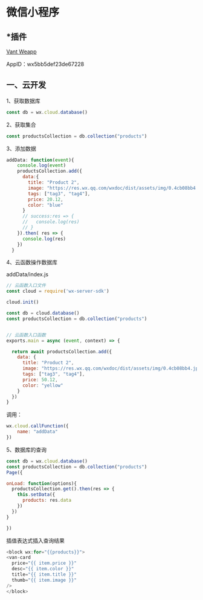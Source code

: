 # 微信小程序

## *插件

[Vant Weapp](https://youzan.github.io/vant-weapp/#/intro)

AppID：wx5bb5def23de67228

## 一、云开发

1、获取数据库

```js
const db = wx.cloud.database()
```

2、获取集合

```js
const productsCollection = db.collection("products")
```

3、添加数据

```js
addData: function(event){
    console.log(event)
    productsCollection.add({
      data:{
        title: "Product 2",
        image: "https://res.wx.qq.com/wxdoc/dist/assets/img/0.4cb08bb4.jpg",
        tags: ["tag3", "tag4"],
        price: 20.12,
        color: "blue"
      }
      // success:res => {
      //   console.log(res)
      // }
    }).then( res => {
      console.log(res)
    })
  }
```

4、云函数操作数据库

addData/index.js

```js
// 云函数入口文件
const cloud = require('wx-server-sdk')

cloud.init()

const db = cloud.database()
const productsCollection = db.collection("products")


// 云函数入口函数
exports.main = async (event, context) => {

  return await productsCollection.add({
    data: {
      title: "Product 2",
      image: "https://res.wx.qq.com/wxdoc/dist/assets/img/0.4cb08bb4.jpg",
      tags: ["tag3", "tag4"],
      price: 50.12,
      color: "yellow"
    }
  })
}
```

调用：

```js
wx.cloud.callFunction({
    name: "addData"
})
```

5、数据库的查询

```js
const db = wx.cloud.database()
const productsCollection = db.collection("products")
Page({

onLoad: function(options){
  productsCollection.get().then(res => {
    this.setData({
      products: res.data
    })
  })
}

})
```

插值表达式插入查询结果

```js
<block wx:for="{{products}}">
<van-card
  price="{{ item.price }}"
  desc="{{ item.color }}"
  title="{{ item.title }}"
  thumb="{{ item.image }}"
/>
</block>
```

